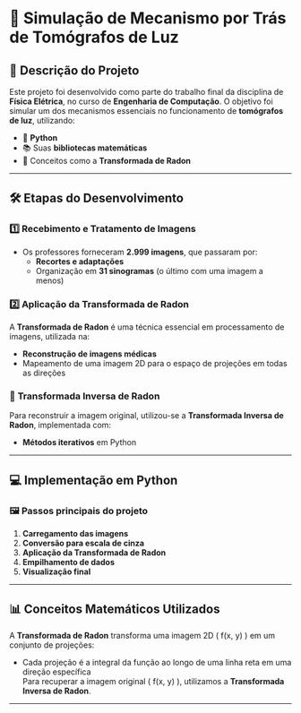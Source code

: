 # 🩻 **Simulação de Mecanismo por Trás de Tomógrafos de Luz**  

## 📘 **Descrição do Projeto**  
Este projeto foi desenvolvido como parte do trabalho final da disciplina de **Física Elétrica**, no curso de **Engenharia de Computação**. O objetivo foi simular um dos mecanismos essenciais no funcionamento de **tomógrafos de luz**, utilizando:  
- 🐍 **Python**  
- 📚 Suas **bibliotecas matemáticas**  
- 🧮 Conceitos como a **Transformada de Radon**  

---

## 🛠️ **Etapas do Desenvolvimento**  

### 1️⃣ **Recebimento e Tratamento de Imagens**  
- Os professores forneceram **2.999 imagens**, que passaram por:  
  - **Recortes e adaptações**  
  - Organização em **31 sinogramas** (o último com uma imagem a menos)  

### 2️⃣ **Aplicação da Transformada de Radon**  
A **Transformada de Radon** é uma técnica essencial em processamento de imagens, utilizada na:  
- **Reconstrução de imagens médicas**  
- Mapeamento de uma imagem 2D para o espaço de projeções em todas as direções  

### 🔄 **Transformada Inversa de Radon**  
Para reconstruir a imagem original, utilizou-se a **Transformada Inversa de Radon**, implementada com:  
- **Métodos iterativos** em Python  

---

## 💻 **Implementação em Python**  
### 🖼️ **Passos principais do projeto**  
1. **Carregamento das imagens**  
2. **Conversão para escala de cinza**  
3. **Aplicação da Transformada de Radon**  
4. **Empilhamento de dados**  
5. **Visualização final**  

---

## 📊 **Conceitos Matemáticos Utilizados**  
A **Transformada de Radon** transforma uma imagem 2D \( f(x, y) \) em um conjunto de projeções:  
- Cada projeção é a integral da função ao longo de uma linha reta em uma direção específica  
Para recuperar a imagem original \( f(x, y) \), utilizamos a **Transformada Inversa de Radon**.  

---
